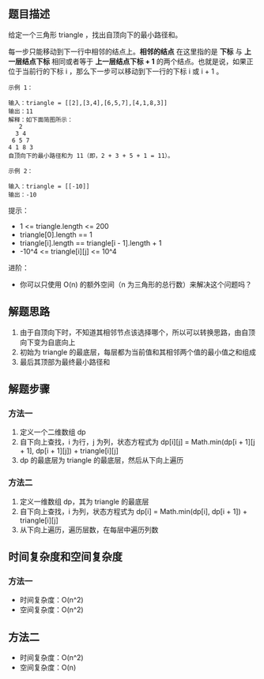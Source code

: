 ## 题目描述

给定一个三角形 triangle ，找出自顶向下的最小路径和。

每一步只能移动到下一行中相邻的结点上。**相邻的结点** 在这里指的是 **下标** 与 **上一层结点下标** 相同或者等于 **上一层结点下标 + 1** 的两个结点。也就是说，如果正位于当前行的下标 i ，那么下一步可以移动到下一行的下标 i 或 i + 1 。
```
示例 1：

输入：triangle = [[2],[3,4],[6,5,7],[4,1,8,3]]
输出：11
解释：如下面简图所示：
   2
  3 4
 6 5 7
4 1 8 3
自顶向下的最小路径和为 11（即，2 + 3 + 5 + 1 = 11）。
```
```
示例 2：

输入：triangle = [[-10]]
输出：-10
```

提示：

+ 1 <= triangle.length <= 200
+ triangle[0].length == 1
+ triangle[i].length == triangle[i - 1].length + 1
+ -10^4 <= triangle[i][j] <= 10^4
 

进阶：

+ 你可以只使用 O(n) 的额外空间（n 为三角形的总行数）来解决这个问题吗？

## 解题思路

1. 由于自顶向下时，不知道其相邻节点该选择哪个，所以可以转换思路，由自顶向下变为自底向上
2. 初始为 triangle 的最底层，每层都为当前值和其相邻两个值的最小值之和组成
3. 最后其顶部为最终最小路径和

## 解题步骤

### 方法一

1. 定义一个二维数组 dp
2. 自下向上查找，i 为行，j 为列，状态方程式为 dp[i][j] = Math.min(dp[i + 1][j + 1], dp[i + 1][j]) + triangle[i][j]
3. dp 的最底层为 triangle 的最底层，然后从下向上遍历

### 方法二

1. 定义一维数组 dp，其为 triangle 的最底层
2. 自下向上查找，i 为列，状态方程式为 dp[i] = Math.min(dp[i], dp[i + 1]) + triangle[i][j] 
3. 从下向上遍历，遍历层数，在每层中遍历列数

## 时间复杂度和空间复杂度

### 方法一

+ 时间复杂度：O(n^2)
+ 空间复杂度：O(n^2)

## 方法二

+ 时间复杂度：O(n^2)
+ 空间复杂度：O(n)